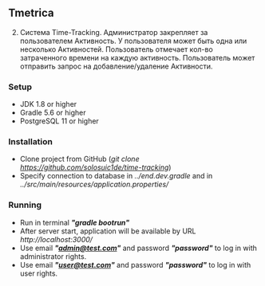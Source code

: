 ## Tmetrica
2. Система Time-Tracking. Администратор закрепляет за пользователем
   Активность. У пользователя может быть одна или несколько Активностей.
   Пользователь отмечает кол-во затраченного времени на каждую активность.
   Пользователь может отправить запрос на добавление/удаление Активности.

### Setup 
* JDK 1.8 or higher
* Gradle 5.6 or higher
* PostgreSQL 11 or higher

### Installation
* Clone project from GitHub (_git clone https://github.com/solosuic1de/time-tracking_)
* Specify connection to database in _../end.dev.gradle_ and in _../src/main/resources/application.properties/_

### Running
* Run in terminal _**"gradle bootrun"**_
* After server start, application will be available by URL _http://localhost:3000/_
* Use email _**"admin@test.com"**_ and password _**"password"**_ to log in with administrator rights.
* Use email _**"user@test.com"**_ and password _**"password"**_ to log in with user rights.

